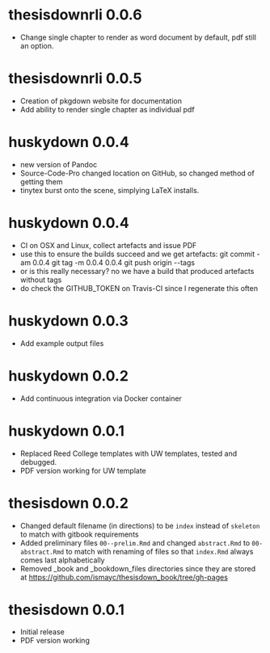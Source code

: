 # thesisdownrli 0.0.6

- Change single chapter to render as word document by default, pdf still an option. 

# thesisdownrli 0.0.5

- Creation of pkgdown website for documentation
- Add ability to render single chapter as individual pdf 


# huskydown 0.0.4

- new version of Pandoc
- Source-Code-Pro changed location on GitHub, so changed method of getting them
- tinytex burst onto the scene, simplying LaTeX installs.


# huskydown 0.0.4

- CI on OSX and Linux, collect artefacts and issue PDF
- use this to ensure the builds succeed and we get artefacts:
git commit -am 0.0.4
git tag -m 0.0.4 0.0.4
git push origin --tags
- or is this really necessary? no we have a build that produced artefacts without tags
- do check the GITHUB_TOKEN on Travis-CI since I regenerate this often


# huskydown 0.0.3

- Add example output files

# huskydown 0.0.2

- Add continuous integration via Docker container

# huskydown 0.0.1

- Replaced Reed College templates with UW templates, tested and debugged.
- PDF version working for UW template

# thesisdown 0.0.2

- Changed default filename (in directions) to be `index` instead of `skeleton` to match with gitbook requirements
- Added preliminary files `00--prelim.Rmd` and changed `abstract.Rmd` to `00-abstract.Rmd` to match
with renaming of files so that `index.Rmd` always comes last alphabetically
- Removed _book and _bookdown_files directories since they are stored at <https://github.com/ismayc/thesisdown_book/tree/gh-pages>

# thesisdown 0.0.1

- Initial release
- PDF version working
